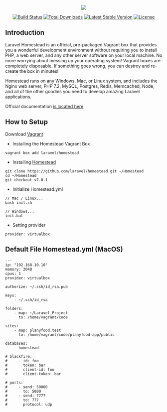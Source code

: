 <p align="center"><img src="https://laravel.com/assets/img/components/logo-homestead.svg"></p>

<p align="center">
<a href="https://travis-ci.org/laravel/homestead"><img src="https://travis-ci.org/laravel/homestead.svg" alt="Build Status"></a>
<a href="https://packagist.org/packages/laravel/homestead"><img src="https://poser.pugx.org/laravel/homestead/d/total.svg" alt="Total Downloads"></a>
<a href="https://packagist.org/packages/laravel/homestead"><img src="https://poser.pugx.org/laravel/homestead/v/stable.svg" alt="Latest Stable Version"></a>
<a href="https://packagist.org/packages/laravel/homestead"><img src="https://poser.pugx.org/laravel/homestead/license.svg" alt="License"></a>
</p>

## Introduction

Laravel Homestead is an official, pre-packaged Vagrant box that provides you a wonderful development environment without requiring you to install PHP, a web server, and any other server software on your local machine. No more worrying about messing up your operating system! Vagrant boxes are completely disposable. If something goes wrong, you can destroy and re-create the box in minutes!

Homestead runs on any Windows, Mac, or Linux system, and includes the Nginx web server, PHP 7.2, MySQL, Postgres, Redis, Memcached, Node, and all of the other goodies you need to develop amazing Laravel applications.

Official documentation [is located here](https://laravel.com/docs/homestead).

## How to Setup

Download [Vagrant](https://www.vagrantup.com/)

- Installing the Homestead Vagrant Box 
 
 `vagrant box add laravel/homestead`

- Installing [Homestead](https://laravel.com/docs/5.5/homestead)

```
git clone https://github.com/laravel/homestead.git ~/Homestead
cd ~/Homestead
git checkout v7.0.1
```

- Initialize Homestead.yml

```
// Mac / Linux...
bash init.sh

// Windows...
init.bat
```

- Setting provider

`provider: virtualbox`

## Default File Homestead.yml (MacOS)
```
---
ip: "192.168.10.10"
memory: 2048
cpus: 1
provider: virtualbox

authorize: ~/.ssh/id_rsa.pub

keys:
    - ~/.ssh/id_rsa

folders:
    - map: ~/Laravel_Project
      to: /home/vagrant/code

sites:
    - map: planyfood.test
      to: /home/vagrant/code/planyfood-app/public

databases:
    - homestead

# blackfire:
#     - id: foo
#       token: bar
#       client-id: foo
#       client-token: bar

# ports:
#     - send: 50000
#       to: 5000
#     - send: 7777
#       to: 777
#       protocol: udp
